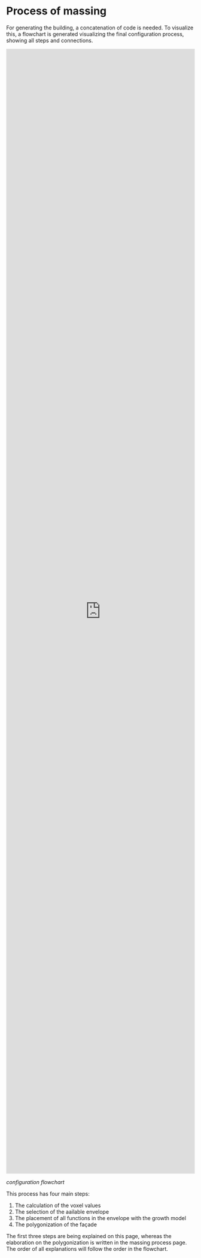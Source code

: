 # Process of massing

For generating the building, a concatenation of code is needed. To visualize this, a flowchart is generated visualizing the final configuration process, showing all steps and connections. 

<iframe frameborder="0" style="width:100%;height:3000px;" src="https://viewer.diagrams.net/?highlight=0000ff&edit=_blank&layers=1&nav=1&title=endterm%20flowchart#Uhttps%3A%2F%2Fdrive.google.com%2Fuc%3Fid%3D1Lfeg7-sNSGbExCiPKm857f5V9qonFM3n%26export%3Ddownload"></iframe>

*configuration flowchart* 

This process has four main steps: 
1.	The calculation of the voxel values 
2.	The selection of the aailable envelope
3.	The placement of all functions in the envelope with the growth model 
4.	The polygonization of the façade

The first three steps are being explained on this page, whereas the elaboration on the polygonization is written in the massing process page. 
The order of all explanations will follow the order in the flowchart. 